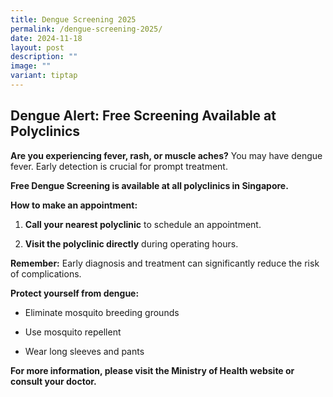 ```yaml
---
title: Dengue Screening 2025
permalink: /dengue-screening-2025/
date: 2024-11-18
layout: post
description: ""
image: ""
variant: tiptap
---
```

<h2>Dengue Alert: Free Screening Available at Polyclinics</h2>
<p><strong>Are you experiencing fever, rash, or muscle aches?</strong> You
may have dengue fever. Early detection is crucial for prompt treatment.</p>
<p><strong>Free Dengue Screening is available at all polyclinics in Singapore.</strong>
</p>
<p><strong>How to make an appointment:</strong>
</p>
<ol data-tight="true" class="tight">
<li>
<p><strong>Call your nearest polyclinic</strong> to schedule an appointment.</p>
</li>
<li>
<p><strong>Visit the polyclinic directly</strong> during operating hours.</p>
</li>
</ol>
<p><strong>Remember:</strong> Early diagnosis and treatment can significantly
reduce the risk of complications.</p>
<p><strong>Protect yourself from dengue:</strong>
</p>
<ul data-tight="true" class="tight">
<li>
<p>Eliminate mosquito breeding grounds</p>
</li>
<li>
<p>Use mosquito repellent</p>
</li>
<li>
<p>Wear long sleeves and pants</p>
</li>
</ul>
<p><strong>For more information, please visit the Ministry of Health website or consult your doctor.</strong>
</p>
